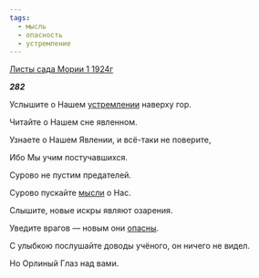 ```yaml
---
tags:
  - мысль
  - опасность
  - устремление
---
```

[Листы сада Мории 1 1924г](https://127.0.0.1:4002/agni/1924)

___282___

Услышите о Нашем [устремлении](../../../tags/#устремление) наверху гор.   

Читайте о Нашем сне явленном.   

Узнаете о Нашем Явлении, и всё-таки не поверите,   

Ибо Мы учим постучавшихся.   

Сурово не пустим предателей.   

Сурово пускайте [мысли](../../../tags/#мысль) о Нас.   

Слышите, новые искры являют озарения.   

Уведите врагов — новым они [опасны](../../../tags/#опасность).   

С улыбкою послушайте доводы учёного, он ничего не видел.   

Но Орлиный Глаз над вами.   

